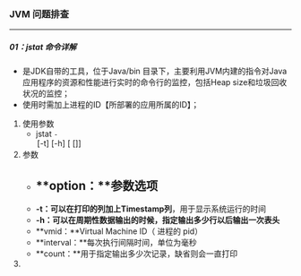 ### JVM 问题排查

------

##### 01：jstat 命令详解

- 是JDK自带的工具，位于Java/bin 目录下，主要利用JVM内建的指令对Java应用程序的资源和性能进行实时的命令行的监控，包括Heap size和垃圾回收状况的监控；
- 使用时需加上进程的ID【所部署的应用所属的ID】；

1. 使用参数
   - jstat ``-``<option> [``-``t] [``-``h<lines>] <vmid> [<interval> [<count>]]
2. 参数
   - **option：**参数选项
     - 
   - **-t：**可以在打印的列**加上Timestamp列**，用于显示系统运行的时间
   - **-h：**可以在周期性数据输出的时候，指定输出多少行以后输出一次**表头**
   - **vmid：**Virtual Machine ID（ 进程的 pid）
   - **interval：**每次执行间隔时间，单位为毫秒
   - **count：**用于指定输出多少次记录，缺省则会一直打印
3. 

